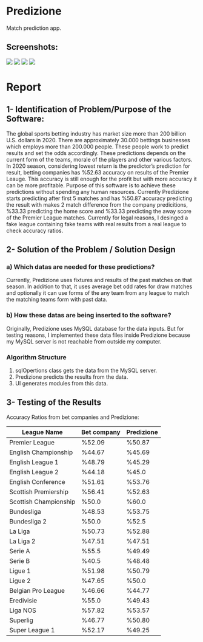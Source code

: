 
# Predizione

Match prediction app.

## Screenshots:
![](https://github.com/Nashiria/Flutter/blob/main/Project/screenshots/screenshot1.PNG)
![](https://github.com/Nashiria/Flutter/blob/main/Project/screenshots/screenshot2.PNG)
![](https://github.com/Nashiria/Flutter/blob/main/Project/screenshots/screenshot3.PNG)
![](https://github.com/Nashiria/Flutter/blob/main/Project/screenshots/screenshot4.PNG)

# Report

## 1-	Identification of Problem/Purpose of the Software:

The global sports betting industry has market size more than 200 billion U.S. dollars in 2020. There are approximately 30.000 bettings businesses which employs more than 200.000 people. These people work to predict results and set the odds accordingly. These predictions depends on the current form of the teams, morale of the players and other various factors. In 2020 season, considering lowest return is the predictor’s prediction for result, betting companies has %52.63 accuracy on results of the Premier Leauge. This accuracy is still enough for the profit but with more accuracy it can be more profitable. Purpose of this software is to achieve these predictions without spending any human resources. Currently Predizione starts predicting after first 5 matches and has %50.87 accuracy predicting the result with makes 2 match difference from the company predicitions, %33.33 predicting the home score and %33.33 predicting the away score of the Premier League matches. Currently for legal reasons, I desinged a fake league containing fake teams with real results from a real league to check accuracy ratios.

## 2-	Solution of the Problem / Solution Design

### a)	Which datas are needed for these predictions?

Currently, Predizione uses fixtures and results of the past matches on that season. In addition to that, it uses average bet odd rates for draw matches and optionally it can use forms of the any team from any league to match the matching teams form with past data.

### b)	How these datas are being inserted to the software?

Originally, Predizione uses MySQL database for the data inputs. But for testing reasons, I implemented these data files inside Predizione because my MySQL server is not reachable from outside my computer. 

###  Algorithm Structure
1.	sqlOpertions class gets the data from the MySQL server.
2.	Predizione predicts the results from the data.
3.	UI generates modules from this data.


## 3- Testing of the Results
Accuracy Ratios from bet companies and Predizione:

| League Name |	Bet company |	Predizione |
|---|---|---|
|Premier League|	%52.09|	%50.87|
|English Championship|	%44.67|	%45.69|
|English League 1|	%48.79|	%45.29|
|English League 2|	%44.18|	%45.0|
|English Conference|	%51.61|	%53.76|
|Scottish Premiership|	%56.41|	%52.63|
|Scottish Championship|	%50.0|	%60.0|
|Bundesliga|	%48.53|	%53.75|
|Bundesliga 2|	%50.0|	%52.5|
|La Liga|	%50.73|	%52.88|
|La Liga 2|	%47.51|	%47.51|
|Serie A|	%55.5|	%49.49|
|Serie B|	%40.5|	%48.48|
|Ligue 1|	%51.98|	%50.79|
|Ligue 2|	%47.65|	%50.0|
|Belgian Pro League|	%46.66|	%44.77|
|Eredivisie|	%55.0|	%49.43|
|Liga NOS|	%57.82|	%53.57|
|Superlig|	%46.77|	%50.80|
|Super League 1|	%52.17|	%49.25|



